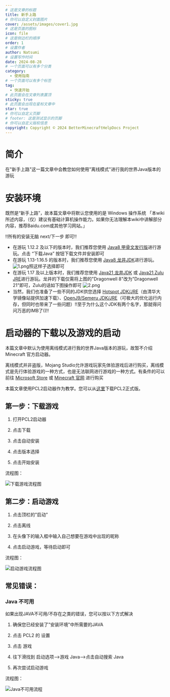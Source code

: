 ```yaml
---
# 这是文章的标题
title: 新手上路
# 你可以自定义封面图片
cover: /assets/images/cover1.jpg
# 这是页面的图标
icon: file
# 这是侧边栏的顺序
order: 1
# 设置作者
author: Natsumi
# 设置写作时间
date: 2024-08-28
# 一个页面可以有多个分类
category:
  - 使用指南
# 一个页面可以有多个标签
tag:
  - 快速开始
# 此页面会在文章列表置顶
sticky: true
# 此页面会出现在星标文章中
star: true
# 你可以自定义页脚
# footer: 这是测试显示的页脚
# 你可以自定义版权信息
copyright: Copyright © 2024 BetterMinecraftHelpDocs Project
---
```

# 简介
在"新手上路"这一篇文章中会教您如何使用"离线模式"进行我的世界Java版本的游玩

# 安装环境

既然是“新手上路”，故本篇文章中将默认您使用的是 Windows 操作系统
「本wiki所述内容，（仅）建议有基础计算机操作能力。如果你无法理解本wiki中讲解部分内容，推荐Baidu.com或其他学习网站。」

!!所有的安装无脑 next/下一步 即可!!

- 在游玩 1.12.2 及以下的版本时，我们推荐您使用 [Java8 甲骨文发行版](https://www.java.com/zh-CN/download/)进行游玩。点击 “下载Java” 按钮下载文件并安装即可
- 在游玩 1.13-1.16.5 的版本时，我们推荐您使用 [Java8 龙井JDK](https://dragonwell-jdk.io/#/index)进行游玩。![1.png](./1.png)照这样子选择即可
- 在游玩 1.17 及以上版本时，我们推荐您使用 [Java21 龙井JDK](https://dragonwell-jdk.io/#/index) 或 [Java21 Zulu JRE](https://www.azul.com/downloads/?version=java-21-lts&os=windows&architecture=x86-64-bit&package=jre#zulu)进行游玩。龙井的下载仅需将上图的"Dragonwell 8"改为"Dragonwell 21"即可，Zulu的话如下图操作即可 ![2.png](./2.png)
- 当然，我们也准备了一些不同的JDK供您选择 [Hotspot JDK/JRE](https://mirrors.tuna.tsinghua.edu.cn/Adoptium/)（由清华大学镜像站提供加速下载）、[OpenJ9/Semeru JDK/JRE](https://developer.ibm.com/languages/java/semeru-runtimes/downloads/)（可极大的优化运行内存，但同时也带来了一些问题）!!至于为什么这个JDK有两个名字，那就得问问万恶的IMB了((!!

# 启动器的下载以及游戏的启动
本篇文章中默认为使用离线模式进行我的世界Java版本的游玩，故暂不介绍 Minecraft 官方启动器。

离线模式并非盗版，Mojang Studio允许游戏玩家先体验游戏后进行购买，离线模式是先行体验游戏的一种方式，也是无法联网进行游戏的一种方式。有条件的可以前往 [Microsoft Store](https://www.xbox.com/zh-cn/games/store/minecraft-java-bedrock-edition-for-pc/9NXP44L49SHJ/0010) 或 [Minecraft 官网](https://www.minecraft.net/zh-hans/store/minecraft-java-bedrock-edition-pc) 进行购买

本篇文章使用PCL2启动器作为教学。您可以从[这里](https://afdian.com/p/0164034c016c11ebafcb52540025c377)下载PCL2正式版。

## 第一步：下载游戏

1. 打开PCL2启动器

2. 点击下载

3. 点击自动安装

4. 点击版本选择

5. 点击开始安装

流程图：

![下载游戏流程图](./3.png)

## 第二步：启动游戏

1. 点击顶栏的"启动"

2. 点击离线

3. 在头像下的输入框中输入自己想要在游戏中出现的昵称

4. 点击启动游戏，等待启动即可

流程图：

![启动游戏流程图](./4.png)

## 常见错误：

### Java 不可用

如果出现JAVA不可用/不存在之类的错误，您可以按以下方式解决

1. 确保您已经安装了"安装环境"中所需要的JAVA

2. 点击 PCL2 的 设置

3. 点击 游戏

4. 往下滑找到 启动选项-->游戏 Java-->点击自动搜索 Java

5. 再次尝试启动游戏

流程图：

![Java不可用流程](./5.png)
